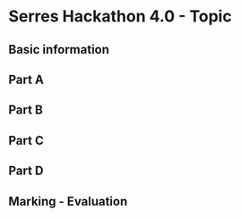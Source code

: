 # Serres Hackathon 4.0 - Topic

## Basic information

## Part A

## Part B

## Part C

## Part D

## Marking - Evaluation